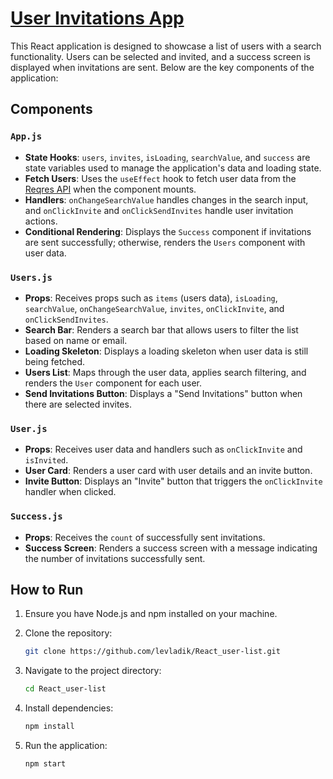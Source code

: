 # <a href='https://levladik.github.io/react-user-list/' target='blank'>User Invitations App</a>

This React application is designed to showcase a list of users with a search functionality. Users can be selected and invited, and a success screen is displayed when invitations are sent. Below are the key components of the application:

## Components

### `App.js`

- **State Hooks**: `users`, `invites`, `isLoading`, `searchValue`, and `success` are state variables used to manage the application's data and loading state.
- **Fetch Users**: Uses the `useEffect` hook to fetch user data from the [Reqres API](https://reqres.in/api/users) when the component mounts.
- **Handlers**: `onChangeSearchValue` handles changes in the search input, and `onClickInvite` and `onClickSendInvites` handle user invitation actions.
- **Conditional Rendering**: Displays the `Success` component if invitations are sent successfully; otherwise, renders the `Users` component with user data.

### `Users.js`

- **Props**: Receives props such as `items` (users data), `isLoading`, `searchValue`, `onChangeSearchValue`, `invites`, `onClickInvite`, and `onClickSendInvites`.
- **Search Bar**: Renders a search bar that allows users to filter the list based on name or email.
- **Loading Skeleton**: Displays a loading skeleton when user data is still being fetched.
- **Users List**: Maps through the user data, applies search filtering, and renders the `User` component for each user.
- **Send Invitations Button**: Displays a "Send Invitations" button when there are selected invites.

### `User.js`

- **Props**: Receives user data and handlers such as `onClickInvite` and `isInvited`.
- **User Card**: Renders a user card with user details and an invite button.
- **Invite Button**: Displays an "Invite" button that triggers the `onClickInvite` handler when clicked.

### `Success.js`

- **Props**: Receives the `count` of successfully sent invitations.
- **Success Screen**: Renders a success screen with a message indicating the number of invitations successfully sent.

## How to Run

1. Ensure you have Node.js and npm installed on your machine.
2. Clone the repository:

   ```bash
   git clone https://github.com/levladik/React_user-list.git
   ```

3. Navigate to the project directory:

   ```bash
   cd React_user-list
   ```

4. Install dependencies:

   ```bash
   npm install
   ```

5. Run the application:

   ```bash
   npm start
   ```
